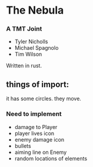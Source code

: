 # The Nebula
### A TMT Joint
* Tyler Nicholls
* Michael Spagnolo
* Tim Wilson

Written in rust.

## things of import:
it has some circles.
they move.


### Need to implement
* damage to Player
* player lives icon
* enemy damage icon
* bullets
* aiming line on Enemy
* random locations of elements
